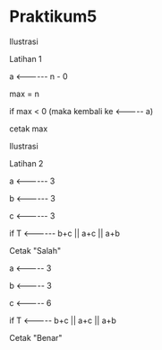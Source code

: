 # Praktikum5

Ilustrasi

Latihan 1

a <------ n - 0

max = n

if max < 0 (maka kembali ke <----- a)

cetak max

Ilustrasi

Latihan 2

a <------ 3

b <------ 3

c <------ 3

if T <------ b+c || a+c || a+b

Cetak "Salah"

a <----- 3

b <----- 3

c <----- 6

if T <----- b+c || a+c || a+b

Cetak "Benar"

